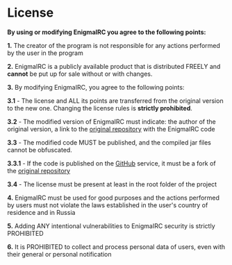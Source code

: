 # License

**By using or modifying EnigmaIRC you agree to the following points:**

**1.** The creator of the program is not responsible for any actions performed by the user in the program

**2.** EnigmaIRC is a publicly available product that is distributed FREELY and __cannot__ be put up for sale without or with changes.

**3.** By modifying EnigmaIRC, you agree to the following points:

**3.1** - The license and ALL its points are transferred from the original version to the new one. Changing the license rules is __strictly prohibited__.

**3.2** - The modified version of EnigmaIRC must indicate: the author of the original version, a link to the [original repository](https://github.com/Dertfin3051/EnigmaIRC-Java) with the EnigmaIRC code

**3.3** - The modified code MUST be published, and the compiled jar files cannot be obfuscated.

**3.3.1** - If the code is published on the [GitHub](https://github.com) service, it must be a fork of the [original repository](https://github.com/Dertfin3051/EnigmaIRC-Java)

**3.4** - The license must be present at least in the root folder of the project

**4.** EnigmaIRC must be used for good purposes and the actions performed by users must not violate the laws established in the user's country of residence and in Russia

**5.** Adding ANY intentional vulnerabilities to EnigmaIRC security is strictly PROHIBITED

**6.** It is PROHIBITED to collect and process personal data of users, even with their general or personal notification